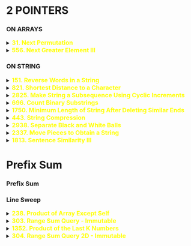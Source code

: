# 2 POINTERS

### ON ARRAYS

<details id="31. Next Permutation">
<summary> 
<span style="color:yellow;font-size:16px;font-weight:bold">31. Next Permutation 
</span>
</summary>
A permutation of an array of integers is an arrangement of its members into a sequence or linear order.

For example, for arr = [1,2,3], the following are all the permutations of arr: [1,2,3], [1,3,2], [2, 1, 3], [2, 3, 1], [3,1,2], [3,2,1].
The next permutation of an array of integers is the next lexicographically greater permutation of its integer. More formally, if all the permutations of the array are sorted in one container according to their lexicographical order, then the next permutation of that array is the permutation that follows it in the sorted container. If such arrangement is not possible, the array must be rearranged as the lowest possible order (i.e., sorted in ascending order).

For example, the next permutation of arr = [1,2,3] is [1,3,2].
Similarly, the next permutation of arr = [2,3,1] is [3,1,2].
While the next permutation of arr = [3,2,1] is [1,2,3] because [3,2,1] does not have a lexicographical larger rearrangement.
Given an array of integers nums, find the next permutation of nums.

The replacement must be in place and use only constant extra memory.

 

Example 1:

Input: nums = [1,2,3]
Output: [1,3,2]
Example 2:

Input: nums = [3,2,1]
Output: [1,2,3]
Example 3:

Input: nums = [1,1,5]
Output: [1,5,1]
 

Constraints:

1 <= nums.length <= 100
0 <= nums[i] <= 100

```java
class Solution {
    public void nextPermutation(int[] nums) {
        int swapIndex=-1;
        // find a position where a next greater digit can be placed
        for(int i=nums.length-2;i>=0;i--){
            if(nums[i]<nums[i+1]){
                swapIndex=i;
                break;
            }
        }
        if(swapIndex == -1){
            swap(nums, 0,nums.length-1);
        }else{
            // find the digit to be swapped with
            for(int i=nums.length-1;i>swapIndex;i--){
                if(nums[i]>nums[swapIndex]){
                    int temp=nums[swapIndex];
                    nums[swapIndex]=nums[i];
                    nums[i]=temp;
                    break;
                }
            }

            // reverse the suffix
            swap(nums, swapIndex+1,nums.length-1);
        }
    }
    private void swap(int[] nums, int i1, int i2){
        while(i1<i2){
            int temp= nums[i1];
            nums[i1]=nums[i2];
            nums[i2]=temp;
            i2--;i1++;
        }
    }
}
```
</details> 


 <details id="556. Next Greater Element III">
<summary> 
<span style="color:yellow;font-size:16px;font-weight:bold">556. Next Greater Element III 
</span>
</summary>

Medium
Topics
premium lock icon
Companies
Given a positive integer n, find the smallest integer which has exactly the same digits existing in the integer n and is greater in value than n. If no such positive integer exists, return -1.

Note that the returned integer should fit in 32-bit integer, if there is a valid answer but it does not fit in 32-bit integer, return -1.

 

Example 1:

Input: n = 12
Output: 21
Example 2:

Input: n = 21
Output: -1
 

Constraints:

1 <= n <= 231 - 1


```java
class Solution {
    public int nextGreaterElement(int n) {
        char[] digits = String.valueOf(n).toCharArray();
        int i = digits.length - 2;
        
        // Step 1: Find pivot
        while (i >= 0 && digits[i] >= digits[i + 1]) {
            i--;
        }
        if (i < 0) return -1;
        
        // Step 2: Find next greater digit
        int j = digits.length - 1;
        while (digits[j] <= digits[i]) {
            j--;
        }
        
        // Step 3: Swap
        swap(digits, i, j);
        
        // Step 4: Reverse suffix
        reverse(digits, i + 1, digits.length - 1);
        
        // Step 5: Convert & Check overflow
        long val = Long.parseLong(new String(digits));
        return (val > Integer.MAX_VALUE) ? -1 : (int) val;
    }
    
    private void swap(char[] arr, int i, int j) {
        char temp = arr[i];
        arr[i] = arr[j];
        arr[j] = temp;
    }
    
    private void reverse(char[] arr, int left, int right) {
        while (left < right) {
            swap(arr, left++, right--);
        }
    }
}

```
</details> 

### ON STRING

<details id="151. Reverse Words in a String">
<summary> 
<span style="color:yellow;font-size:16px;font-weight:bold">151. Reverse Words in a String 
</span>
</summary>

Given an input string s, reverse the order of the words.

A word is defined as a sequence of non-space characters. The words in s will be separated by at least one space.

Return a string of the words in reverse order concatenated by a single space.

Note that s may contain leading or trailing spaces or multiple spaces between two words. The returned string should only have a single space separating the words. Do not include any extra spaces.

 

Example 1:

Input: s = "the sky is blue"
Output: "blue is sky the"
Example 2:

Input: s = "  hello world  "
Output: "world hello"
Explanation: Your reversed string should not contain leading or trailing spaces.
Example 3:

Input: s = "a good   example"
Output: "example good a"
Explanation: You need to reduce multiple spaces between two words to a single space in the reversed string.
 

Constraints:

1 <= s.length <= 104
s contains English letters (upper-case and lower-case), digits, and spaces ' '.
There is at least one word in s.
 

Follow-up: If the string data type is mutable in your language, can you solve it in-place with O(1) extra space?

```java
class Solution {
    public String reverseWords(String s) {
        s = s.trim();  // Remove leading/trailing spaces
        char[] char_string = s.toCharArray();
        int n = char_string.length;

        // 1. Reverse the entire string
        utility(char_string, 0, n - 1);

        // 2. Process word by word
        int i = 0, r = 0;
        while (i < n) {
            if (char_string[i] != ' ') {
                if (r != 0) char_string[r++] = ' ';  // Add single space before the word if not first
                int start = r;
                while (i < n && char_string[i] != ' ') {
                    char_string[r++] = char_string[i++];
                }
                utility(char_string, start, r - 1);  // Reverse the word back to correct order
            } else {
                i++;  // skip multiple spaces
            }
        }

        return new String(char_string, 0, r);
    }

    private void utility(char[] s, int l, int r) {
        while (l < r) {
            char temp = s[l];
            s[l++] = s[r];
            s[r--] = temp;
        }
    }
}

```
</details> 


<details id="821. Shortest Distance to a Character">
<summary> 
<span style="color:yellow;font-size:16px;font-weight:bold">821. Shortest Distance to a Character 
</span>
</summary>

Given a string s and a character c that occurs in s, return an array of integers answer where answer.length == s.length and answer[i] is the distance from index i to the closest occurrence of character c in s.

The distance between two indices i and j is abs(i - j), where abs is the absolute value function.

 

Example 1:

Input: s = "loveleetcode", c = "e"
Output: [3,2,1,0,1,0,0,1,2,2,1,0]
Explanation: The character 'e' appears at indices 3, 5, 6, and 11 (0-indexed).
The closest occurrence of 'e' for index 0 is at index 3, so the distance is abs(0 - 3) = 3.
The closest occurrence of 'e' for index 1 is at index 3, so the distance is abs(1 - 3) = 2.
For index 4, there is a tie between the 'e' at index 3 and the 'e' at index 5, but the distance is still the same: abs(4 - 3) == abs(4 - 5) = 1.
The closest occurrence of 'e' for index 8 is at index 6, so the distance is abs(8 - 6) = 2.
Example 2:

Input: s = "aaab", c = "b"
Output: [3,2,1,0]
 

Constraints:

1 <= s.length <= 104
s[i] and c are lowercase English letters.
It is guaranteed that c occurs at least once in s.

```java
class Solution {
    public int[] shortestToChar(String s, char c) {
        int[] answer=new int[s.length()];
        int lastIndex=-1;
        for(int i=0;i<s.length();i++){
            if(s.charAt(i)==c){
                lastIndex=i;
                answer[i]=0;
                continue;
            }
            if(lastIndex!=-1){
                answer[i]=Math.abs(lastIndex-i);
                continue;
            }
            if(lastIndex==-1){
                answer[i]=Integer.MAX_VALUE;
                continue;
            }
        }
        lastIndex=-1;
        for(int i=s.length()-1;i>=0;i--){
            if(s.charAt(i)==c){
                lastIndex=i;
            }
            if(lastIndex!=-1){
                answer[i]=Math.min(answer[i], Math.abs(lastIndex-i));
            }
        }
        return answer;
    }
}
```
</details> 

<details id="2825. Make String a Subsequence Using Cyclic Increments">
<summary> 
<span style="color:yellow;font-size:16px;font-weight:bold">2825. Make String a Subsequence Using Cyclic Increments 
</span>
</summary>

You are given two 0-indexed strings str1 and str2.

In an operation, you select a set of indices in str1, and for each index i in the set, increment str1[i] to the next character cyclically. That is 'a' becomes 'b', 'b' becomes 'c', and so on, and 'z' becomes 'a'.

Return true if it is possible to make str2 a subsequence of str1 by performing the operation at most once, and false otherwise.

Note: A subsequence of a string is a new string that is formed from the original string by deleting some (possibly none) of the characters without disturbing the relative positions of the remaining characters.

 

Example 1:

Input: str1 = "abc", str2 = "ad"
Output: true
Explanation: Select index 2 in str1.
Increment str1[2] to become 'd'. 
Hence, str1 becomes "abd" and str2 is now a subsequence. Therefore, true is returned.
Example 2:

Input: str1 = "zc", str2 = "ad"
Output: true
Explanation: Select indices 0 and 1 in str1. 
Increment str1[0] to become 'a'. 
Increment str1[1] to become 'd'. 
Hence, str1 becomes "ad" and str2 is now a subsequence. Therefore, true is returned.
Example 3:

Input: str1 = "ab", str2 = "d"
Output: false
Explanation: In this example, it can be shown that it is impossible to make str2 a subsequence of str1 using the operation at most once. 
Therefore, false is returned.
 

Constraints:

1 <= str1.length <= 105
1 <= str2.length <= 105
str1 and str2 consist of only lowercase English letters.

```java
class Solution {
    public boolean canMakeSubsequence(String str1, String str2) {
        int i=0;
        int j=0;

        while(i<str1.length() && j<str2.length()){
            if(str1.charAt(i) == str2.charAt(j)){
                j++;
            }else if((str1.charAt(i)+1 == str2.charAt(j)) || (str1.charAt(i)-25 == str2.charAt(j)) ){
                j++;
            }
            i++;
        }
        return j == str2.length();
    }
}

 TC= O(m+n)
```
</details>


<details id="696. Count Binary Substrings">
<summary> 
<span style="color:yellow;font-size:16px;font-weight:bold">696. Count Binary Substrings 
</span>
</summary>

Given a binary string s, return the number of non-empty substrings that have the same number of 0's and 1's, and all the 0's and all the 1's in these substrings are grouped consecutively.

Substrings that occur multiple times are counted the number of times they occur.

 

Example 1:

Input: s = "00110011"
Output: 6
Explanation: There are 6 substrings that have equal number of consecutive 1's and 0's: "0011", "01", "1100", "10", "0011", and "01".
Notice that some of these substrings repeat and are counted the number of times they occur.
Also, "00110011" is not a valid substring because all the 0's (and 1's) are not grouped together.
Example 2:

Input: s = "10101"
Output: 4
Explanation: There are 4 substrings: "10", "01", "10", "01" that have equal number of consecutive 1's and 0's.
 

Constraints:

1 <= s.length <= 105
s[i] is either '0' or '1'.

```java
class Solution {
    public int countBinarySubstrings(String s) {
        List<Integer> contigiusCnt = new ArrayList<>();
        int count = 1; // start with 1 for the first char

        for (int i = 1; i < s.length(); i++) {
            if (s.charAt(i) == s.charAt(i - 1)) {
                count++;
            } else {
                contigiusCnt.add(count);
                count = 1;
            }
        }
        contigiusCnt.add(count); // add the last group

        int substrings = 0;
        for (int j = 1; j < contigiusCnt.size(); j++) {
            substrings += Math.min(contigiusCnt.get(j - 1), contigiusCnt.get(j));
        }
        return substrings;
    }
}

```
</details>

<details id="1750. Minimum Length of String After Deleting Similar Ends">
<summary> 
<span style="color:yellow;font-size:16px;font-weight:bold">1750. Minimum Length of String After Deleting Similar Ends 
</span>
</summary>

Medium
Topics
premium lock icon
Companies
Hint
Given a string s consisting only of characters 'a', 'b', and 'c'. You are asked to apply the following algorithm on the string any number of times:

Pick a non-empty prefix from the string s where all the characters in the prefix are equal.
Pick a non-empty suffix from the string s where all the characters in this suffix are equal.
The prefix and the suffix should not intersect at any index.
The characters from the prefix and suffix must be the same.
Delete both the prefix and the suffix.
Return the minimum length of s after performing the above operation any number of times (possibly zero times).

 

Example 1:

Input: s = "ca"
Output: 2
Explanation: You can't remove any characters, so the string stays as is.
Example 2:

Input: s = "cabaabac"
Output: 0
Explanation: An optimal sequence of operations is:
- Take prefix = "c" and suffix = "c" and remove them, s = "abaaba".
- Take prefix = "a" and suffix = "a" and remove them, s = "baab".
- Take prefix = "b" and suffix = "b" and remove them, s = "aa".
- Take prefix = "a" and suffix = "a" and remove them, s = "".
Example 3:

Input: s = "aabccabba"
Output: 3
Explanation: An optimal sequence of operations is:
- Take prefix = "aa" and suffix = "a" and remove them, s = "bccabb".
- Take prefix = "b" and suffix = "bb" and remove them, s = "cca".
 

Constraints:

1 <= s.length <= 105
s only consists of characters 'a', 'b', and 'c'.

```java
class Solution {
    public int minimumLength(String s) {
        int l = 0, r = s.length() - 1;
        while (l < r && s.charAt(l) == s.charAt(r)) {
            char sameChar = s.charAt(l);
            while (l <= r && s.charAt(l) == sameChar) {
                l++;
            }
            while (l <= r && s.charAt(r) == sameChar) {
                r--;
            }
        }
        return r - l + 1;
    }
}

```
</details>


<details id="443. String Compression">
<summary> 
<span style="color:yellow;font-size:16px;font-weight:bold">443. String Compression 
</span>
</summary>

Medium
Topics
premium lock icon
Companies
Hint
Given an array of characters chars, compress it using the following algorithm:

Begin with an empty string s. For each group of consecutive repeating characters in chars:

If the group's length is 1, append the character to s.
Otherwise, append the character followed by the group's length.
The compressed string s should not be returned separately, but instead, be stored in the input character array chars. Note that group lengths that are 10 or longer will be split into multiple characters in chars.

After you are done modifying the input array, return the new length of the array.

You must write an algorithm that uses only constant extra space.

 

Example 1:

Input: chars = ["a","a","b","b","c","c","c"]
Output: Return 6, and the first 6 characters of the input array should be: ["a","2","b","2","c","3"]
Explanation: The groups are "aa", "bb", and "ccc". This compresses to "a2b2c3".
Example 2:

Input: chars = ["a"]
Output: Return 1, and the first character of the input array should be: ["a"]
Explanation: The only group is "a", which remains uncompressed since it's a single character.
Example 3:

Input: chars = ["a","b","b","b","b","b","b","b","b","b","b","b","b"]
Output: Return 4, and the first 4 characters of the input array should be: ["a","b","1","2"].
Explanation: The groups are "a" and "bbbbbbbbbbbb". This compresses to "ab12".
 

Constraints:

1 <= chars.length <= 2000
chars[i] is a lowercase English letter, uppercase English letter, digit, or symbol.

```java
class Solution {
    public int compress(char[] chars) {
        int write_index = 0;
        int read_left_index = 0;
        int len = chars.length;

        while (read_left_index < len) {
            int read_right_index = read_left_index;
            char curr_char = chars[read_left_index];

            // Count group length
            while (read_right_index < len && chars[read_right_index] == curr_char) {
                read_right_index++;
            }

            int count = read_right_index - read_left_index;

            // Write the character
            chars[write_index++] = curr_char;

            // Write the count if > 1
            if (count > 1) {
                String countStr = String.valueOf(count);
                for (char c : countStr.toCharArray()) {
                    chars[write_index++] = c;
                }
            }

            read_left_index = read_right_index;
        }
        return write_index;
    }
}

```
</details>

<details id="2938. Separate Black and White Balls">
<summary> 
<span style="color:yellow;font-size:16px;font-weight:bold">2938. Separate Black and White Balls 
</span>
</summary>

Medium
Topics
premium lock icon
Companies
Hint
There are n balls on a table, each ball has a color black or white.

You are given a 0-indexed binary string s of length n, where 1 and 0 represent black and white balls, respectively.

In each step, you can choose two adjacent balls and swap them.

Return the minimum number of steps to group all the black balls to the right and all the white balls to the left.

 

Example 1:

Input: s = "101"
Output: 1
Explanation: We can group all the black balls to the right in the following way:
- Swap s[0] and s[1], s = "011".
Initially, 1s are not grouped together, requiring at least 1 step to group them to the right.
Example 2:

Input: s = "100"
Output: 2
Explanation: We can group all the black balls to the right in the following way:
- Swap s[0] and s[1], s = "010".
- Swap s[1] and s[2], s = "001".
It can be proven that the minimum number of steps needed is 2.
Example 3:

Input: s = "0111"
Output: 0
Explanation: All the black balls are already grouped to the right.
 

Constraints:

1 <= n == s.length <= 105
s[i] is either '0' or '1'.




```java
class Solution {
    public long minimumSteps(String s) {
        long steps = 0;
        long ones_seen = 0;

        for (char c : s.toCharArray()) {
            if (c == '1') {
                ones_seen++;
            } else { // c == '0'
                steps += ones_seen;
            }
        }
        return steps;
    }
}

```
</details>


<details id="2337. Move Pieces to Obtain a String">
<summary> 
<span style="color:yellow;font-size:16px;font-weight:bold">2337. Move Pieces to Obtain a String 
</span>
</summary>

Medium
Topics
premium lock icon
Companies
Hint
You are given two strings start and target, both of length n. Each string consists only of the characters 'L', 'R', and '_' where:

The characters 'L' and 'R' represent pieces, where a piece 'L' can move to the left only if there is a blank space directly to its left, and a piece 'R' can move to the right only if there is a blank space directly to its right.
The character '_' represents a blank space that can be occupied by any of the 'L' or 'R' pieces.
Return true if it is possible to obtain the string target by moving the pieces of the string start any number of times. Otherwise, return false.

 

Example 1:

Input: start = "_L__R__R_", target = "L______RR"
Output: true
Explanation: We can obtain the string target from start by doing the following moves:
- Move the first piece one step to the left, start becomes equal to "L___R__R_".
- Move the last piece one step to the right, start becomes equal to "L___R___R".
- Move the second piece three steps to the right, start becomes equal to "L______RR".
Since it is possible to get the string target from start, we return true.
Example 2:

Input: start = "R_L_", target = "__LR"
Output: false
Explanation: The 'R' piece in the string start can move one step to the right to obtain "_RL_".
After that, no pieces can move anymore, so it is impossible to obtain the string target from start.
Example 3:

Input: start = "_R", target = "R_"
Output: false
Explanation: The piece in the string start can move only to the right, so it is impossible to obtain the string target from start.
 

Constraints:

n == start.length == target.length
1 <= n <= 105
start and target consist of the characters 'L', 'R', and '_'.

```java
class Solution {
    public boolean canChange(String start, String target) {
        int i=0, j=0;
        int len=target.length();
        while(i<len || j<len){
            while(i<len && start.charAt(i)=='_')i++;
            while(j<len && target.charAt(j)=='_')j++;

            if(i == len || j==len){
                return i==len && j==len;
            }

            if(target.charAt(j)!=start.charAt(i))return false;

            if(target.charAt(j)=='R' && i>j)return false;

            if(target.charAt(j)=='L' && i<j)return false;
            i++;j++;
        }
        return true;
    }
}
```
</details>

<details id="1813. Sentence Similarity III">
<summary> 
<span style="color:yellow;font-size:16px;font-weight:bold">1813. Sentence Similarity III 
</span>
</summary>

Medium
Topics
premium lock icon
Companies
Hint
You are given two strings sentence1 and sentence2, each representing a sentence composed of words. A sentence is a list of words that are separated by a single space with no leading or trailing spaces. Each word consists of only uppercase and lowercase English characters.

Two sentences s1 and s2 are considered similar if it is possible to insert an arbitrary sentence (possibly empty) inside one of these sentences such that the two sentences become equal. Note that the inserted sentence must be separated from existing words by spaces.

For example,

s1 = "Hello Jane" and s2 = "Hello my name is Jane" can be made equal by inserting "my name is" between "Hello" and "Jane" in s1.
s1 = "Frog cool" and s2 = "Frogs are cool" are not similar, since although there is a sentence "s are" inserted into s1, it is not separated from "Frog" by a space.
Given two sentences sentence1 and sentence2, return true if sentence1 and sentence2 are similar. Otherwise, return false.

 

Example 1:

Input: sentence1 = "My name is Haley", sentence2 = "My Haley"

Output: true

Explanation:

sentence2 can be turned to sentence1 by inserting "name is" between "My" and "Haley".

Example 2:

Input: sentence1 = "of", sentence2 = "A lot of words"

Output: false

Explanation:

No single sentence can be inserted inside one of the sentences to make it equal to the other.

Example 3:

Input: sentence1 = "Eating right now", sentence2 = "Eating"

Output: true

Explanation:

sentence2 can be turned to sentence1 by inserting "right now" at the end of the sentence.

 

Constraints:

1 <= sentence1.length, sentence2.length <= 100
sentence1 and sentence2 consist of lowercase and uppercase English letters and spaces.
The words in sentence1 and sentence2 are separated by a single space.

```java

class Solution {
    public boolean areSentencesSimilar(String sentence1, String sentence2) {
        if(sentence1.length() < sentence2.length())return areSentencesSimilar(sentence2,sentence1);

        String[] s1=sentence1.split(" ");
        String[] s2=sentence2.split(" ");
        int i=0, j=s1.length-1;
        int k=0, l=s2.length-1;

        while(k<=l){
            if(s1[i].equals(s2[k])){
                i++;k++;
            }else if(s1[j].equals(s2[l])){
                j--;l--;
            }else return false;
        }
        return true;
    }
}
```
</details>

# Prefix Sum

### Prefix Sum

### Line Sweep


<details id="238. Product of Array Except Self">
<summary> 
<span style="color:yellow;font-size:16px;font-weight:bold">238. Product of Array Except Self 
</span>
</summary>

Medium
Topics
premium lock icon
Companies
Hint
Given an integer array nums, return an array answer such that answer[i] is equal to the product of all the elements of nums except nums[i].

The product of any prefix or suffix of nums is guaranteed to fit in a 32-bit integer.

You must write an algorithm that runs in O(n) time and without using the division operation.

 

Example 1:

Input: nums = [1,2,3,4]
Output: [24,12,8,6]
Example 2:

Input: nums = [-1,1,0,-3,3]
Output: [0,0,9,0,0]
 

Constraints:

2 <= nums.length <= 105
-30 <= nums[i] <= 30
The input is generated such that answer[i] is guaranteed to fit in a 32-bit integer.
 

Follow up: Can you solve the problem in O(1) extra space complexity? (The output array does not count as extra space for space complexity analysis.)

```java
class Solution {
    public int[] productExceptSelf(int[] nums) {
        int[] prefix=new int[nums.length];
        int[] postfix=new int[nums.length];
        int[] ans=new int[nums.length];
        int prod=1;
        for(int i=0;i<nums.length;i++){
            prod*=nums[i];
            prefix[i]=prod;
        }
        prod=1;
        for(int i=nums.length-1;i>=0;i--){
            prod*=nums[i];
            postfix[i]=prod;
        }
        for(int i=0;i<ans.length;i++){
            if(i==0){
                ans[i]=postfix[i+1];
            }else if(i==ans.length-1){
                ans[i]=prefix[i-1];
            }else{
                ans[i]=prefix[i-1]*postfix[i+1];
            }
        }
        return ans;
    }
}
```
</details>

<details id="303. Range Sum Query - Immutable">
<summary> 
<span style="color:yellow;font-size:16px;font-weight:bold">303. Range Sum Query - Immutable 
</span>
</summary>

Easy
Topics
premium lock icon
Companies
Given an integer array nums, handle multiple queries of the following type:

Calculate the sum of the elements of nums between indices left and right inclusive where left <= right.
Implement the NumArray class:

NumArray(int[] nums) Initializes the object with the integer array nums.
int sumRange(int left, int right) Returns the sum of the elements of nums between indices left and right inclusive (i.e. nums[left] + nums[left + 1] + ... + nums[right]).
 

Example 1:

Input
["NumArray", "sumRange", "sumRange", "sumRange"]
[[[-2, 0, 3, -5, 2, -1]], [0, 2], [2, 5], [0, 5]]
Output
[null, 1, -1, -3]

Explanation
NumArray numArray = new NumArray([-2, 0, 3, -5, 2, -1]);
numArray.sumRange(0, 2); // return (-2) + 0 + 3 = 1
numArray.sumRange(2, 5); // return 3 + (-5) + 2 + (-1) = -1
numArray.sumRange(0, 5); // return (-2) + 0 + 3 + (-5) + 2 + (-1) = -3
 

Constraints:

1 <= nums.length <= 104
-105 <= nums[i] <= 105
0 <= left <= right < nums.length
At most 104 calls will be made to sumRange.


```java
class NumArray {
    int[] nums;
    int[] prefixSum;
    public NumArray(int[] nums) {
        this.nums=nums;
        this.prefixSum=new int[nums.length];
        int sum=0;
        int index=0;
        for(int i:nums){
            sum+=i;
            prefixSum[index]=sum;
            index++;
        }

    }
    
    public int sumRange(int left, int right) {
        return left ==0 ? prefixSum[right]: prefixSum[right]-prefixSum[left-1];
    }
}

/**
 * Your NumArray object will be instantiated and called as such:
 * NumArray obj = new NumArray(nums);
 * int param_1 = obj.sumRange(left,right);
 */
```
</details>


<details id="1352. Product of the Last K Numbers">
<summary> 
<span style="color:yellow;font-size:16px;font-weight:bold">1352. Product of the Last K Numbers 
</span>
</summary>

Medium
Topics
premium lock icon
Companies
Hint
Design an algorithm that accepts a stream of integers and retrieves the product of the last k integers of the stream.

Implement the ProductOfNumbers class:

ProductOfNumbers() Initializes the object with an empty stream.
void add(int num) Appends the integer num to the stream.
int getProduct(int k) Returns the product of the last k numbers in the current list. You can assume that always the current list has at least k numbers.
The test cases are generated so that, at any time, the product of any contiguous sequence of numbers will fit into a single 32-bit integer without overflowing.

 

Example:

Input
["ProductOfNumbers","add","add","add","add","add","getProduct","getProduct","getProduct","add","getProduct"]
[[],[3],[0],[2],[5],[4],[2],[3],[4],[8],[2]]

Output
[null,null,null,null,null,null,20,40,0,null,32]

Explanation
ProductOfNumbers productOfNumbers = new ProductOfNumbers();
productOfNumbers.add(3);        // [3]
productOfNumbers.add(0);        // [3,0]
productOfNumbers.add(2);        // [3,0,2]
productOfNumbers.add(5);        // [3,0,2,5]
productOfNumbers.add(4);        // [3,0,2,5,4]
productOfNumbers.getProduct(2); // return 20. The product of the last 2 numbers is 5 * 4 = 20
productOfNumbers.getProduct(3); // return 40. The product of the last 3 numbers is 2 * 5 * 4 = 40
productOfNumbers.getProduct(4); // return 0. The product of the last 4 numbers is 0 * 2 * 5 * 4 = 0
productOfNumbers.add(8);        // [3,0,2,5,4,8]
productOfNumbers.getProduct(2); // return 32. The product of the last 2 numbers is 4 * 8 = 32 
 

Constraints:

0 <= num <= 100
1 <= k <= 4 * 104
At most 4 * 104 calls will be made to add and getProduct.
The product of the stream at any point in time will fit in a 32-bit integer.
 

Follow-up: Can you implement both GetProduct and Add to work in O(1) time complexity instead of O(k) time complexity?

```java
class ProductOfNumbers {
    List<Integer> prefixProd;
    public ProductOfNumbers() {
        prefixProd = new ArrayList<>();
    }

    public void add(int num) {
        if (num == 0) {
            prefixProd.clear();
        }else if (prefixProd.isEmpty()) {
            prefixProd.add(num);
        } else {
            prefixProd.add(prefixProd.get(prefixProd.size() - 1) * num);
        }
    }

    public int getProduct(int k) {
        if(k == prefixProd.size())return prefixProd.get(prefixProd.size()-1);
        if(k > prefixProd.size())return 0;
        return prefixProd.get(prefixProd.size()-1)/prefixProd.get(prefixProd.size()-1-k);
    }
}

/**
 * Your ProductOfNumbers object will be instantiated and called as such:
 * ProductOfNumbers obj = new ProductOfNumbers();
 * obj.add(num);
 * int param_2 = obj.getProduct(k);
 */

```
</details>

<details id="304. Range Sum Query 2D - Immutable">
<summary> 
<span style="color:yellow;font-size:16px;font-weight:bold">304. Range Sum Query 2D - Immutable 
</span>
</summary>

Medium
Topics
premium lock icon
Companies
Given a 2D matrix matrix, handle multiple queries of the following type:

Calculate the sum of the elements of matrix inside the rectangle defined by its upper left corner (row1, col1) and lower right corner (row2, col2).
Implement the NumMatrix class:

NumMatrix(int[][] matrix) Initializes the object with the integer matrix matrix.
int sumRegion(int row1, int col1, int row2, int col2) Returns the sum of the elements of matrix inside the rectangle defined by its upper left corner (row1, col1) and lower right corner (row2, col2).
You must design an algorithm where sumRegion works on O(1) time complexity.

 

Example 1:


Input
["NumMatrix", "sumRegion", "sumRegion", "sumRegion"]
[[[[3, 0, 1, 4, 2], [5, 6, 3, 2, 1], [1, 2, 0, 1, 5], [4, 1, 0, 1, 7], [1, 0, 3, 0, 5]]], [2, 1, 4, 3], [1, 1, 2, 2], [1, 2, 2, 4]]
Output
[null, 8, 11, 12]

Explanation
NumMatrix numMatrix = new NumMatrix([[3, 0, 1, 4, 2], [5, 6, 3, 2, 1], [1, 2, 0, 1, 5], [4, 1, 0, 1, 7], [1, 0, 3, 0, 5]]);
numMatrix.sumRegion(2, 1, 4, 3); // return 8 (i.e sum of the red rectangle)
numMatrix.sumRegion(1, 1, 2, 2); // return 11 (i.e sum of the green rectangle)
numMatrix.sumRegion(1, 2, 2, 4); // return 12 (i.e sum of the blue rectangle)
 

Constraints:

m == matrix.length
n == matrix[i].length
1 <= m, n <= 200
-104 <= matrix[i][j] <= 104
0 <= row1 <= row2 < m
0 <= col1 <= col2 < n
At most 104 calls will be made to sumRegion.

```java
class NumMatrix {
    int[][] pmatrix;

    public NumMatrix(int[][] matrix) {
        int m = matrix.length;
        int n = matrix[0].length;
        pmatrix = new int[m + 1][n + 1]; // 1-indexed to simplify logic

        for (int i = 0; i < m; i++) {
            int rowPrefix = 0; // resets every row
            for (int j = 0; j < n; j++) {
                rowPrefix += matrix[i][j]; 
                pmatrix[i + 1][j + 1] = pmatrix[i][j + 1] + rowPrefix;
            }
        }
    }

    public int sumRegion(int row1, int col1, int row2, int col2) {
        return pmatrix[row2 + 1][col2 + 1]
             - pmatrix[row1][col2 + 1]
             - pmatrix[row2 + 1][col1]
             + pmatrix[row1][col1];
    }
}


```
</details>


<!-- <details id="1584. Min Cost to Connect All Points">
<summary> 
<span style="color:yellow;font-size:16px;font-weight:bold">1584. Min Cost to Connect All Points 
</span>
</summary>
</details> -->

<!-- <details id="1584. Min Cost to Connect All Points">
<summary> 
<span style="color:yellow;font-size:16px;font-weight:bold">1584. Min Cost to Connect All Points 
</span>
</summary>
</details> -->


<!-- <details id="1584. Min Cost to Connect All Points">
<summary> 
<span style="color:yellow;font-size:16px;font-weight:bold">1584. Min Cost to Connect All Points 
</span>
</summary>
</details> -->

<!-- <details id="1584. Min Cost to Connect All Points">
<summary> 
<span style="color:yellow;font-size:16px;font-weight:bold">1584. Min Cost to Connect All Points 
</span>
</summary>
</details> -->


<!-- <details id="1584. Min Cost to Connect All Points">
<summary> 
<span style="color:yellow;font-size:16px;font-weight:bold">1584. Min Cost to Connect All Points 
</span>
</summary>
</details> -->

<!-- <details id="1584. Min Cost to Connect All Points">
<summary> 
<span style="color:yellow;font-size:16px;font-weight:bold">1584. Min Cost to Connect All Points 
</span>
</summary>
</details> -->

<!-- <details id="1584. Min Cost to Connect All Points">
<summary> 
<span style="color:yellow;font-size:16px;font-weight:bold">1584. Min Cost to Connect All Points 
</span>
</summary>
</details> -->

<!-- <details id="1584. Min Cost to Connect All Points">
<summary> 
<span style="color:yellow;font-size:16px;font-weight:bold">1584. Min Cost to Connect All Points 
</span>
</summary>
</details> -->


<!-- <details id="1584. Min Cost to Connect All Points">
<summary> 
<span style="color:yellow;font-size:16px;font-weight:bold">1584. Min Cost to Connect All Points 
</span>
</summary>
</details> -->

<!-- <details id="1584. Min Cost to Connect All Points">
<summary> 
<span style="color:yellow;font-size:16px;font-weight:bold">1584. Min Cost to Connect All Points 
</span>
</summary>
</details> -->


<!-- <details id="1584. Min Cost to Connect All Points">
<summary> 
<span style="color:yellow;font-size:16px;font-weight:bold">1584. Min Cost to Connect All Points 
</span>
</summary>
</details> -->

<!-- <details id="1584. Min Cost to Connect All Points">
<summary> 
<span style="color:yellow;font-size:16px;font-weight:bold">1584. Min Cost to Connect All Points 
</span>
</summary>
</details> -->


<!-- <details id="1584. Min Cost to Connect All Points">
<summary> 
<span style="color:yellow;font-size:16px;font-weight:bold">1584. Min Cost to Connect All Points 
</span>
</summary>
</details> -->

<!-- <details id="1584. Min Cost to Connect All Points">
<summary> 
<span style="color:yellow;font-size:16px;font-weight:bold">1584. Min Cost to Connect All Points 
</span>
</summary>
</details> -->


<!-- <details id="1584. Min Cost to Connect All Points">
<summary> 
<span style="color:yellow;font-size:16px;font-weight:bold">1584. Min Cost to Connect All Points 
</span>
</summary>
</details> -->

<!-- <details id="1584. Min Cost to Connect All Points">
<summary> 
<span style="color:yellow;font-size:16px;font-weight:bold">1584. Min Cost to Connect All Points 
</span>
</summary>
</details> -->